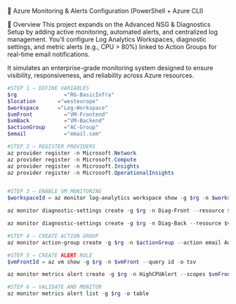 💠 Azure Monitoring & Alerts Configuration (PowerShell + Azure CLI)

📘 Overview
This project expands on the Advanced NSG & Diagnostics Setup by adding active monitoring, automated alerts, and centralized log management.
You’ll configure Log Analytics Workspaces, diagnostic settings, and metric alerts (e.g., CPU > 80%) linked to Action Groups for real-time email notifications.

It simulates an enterprise-grade monitoring system designed to ensure visibility, responsiveness, and reliability across Azure resources.
```powershell
#STEP 1 – DEFINE VARIABLES
$rg		          ="RG-BasicInfra"
$location 	    ="westeurope"
$workspace	    ="Log-Workspace"
$vmFront	      ="VM-Frontend"
$vmBack		      ="VM-Backend"
$actionGroup 	  ="AC-Group"
$email		      ="email.com"

#STEP 2 – REGISTER PROVIDERS
az provider register -n Microsoft.Network
az provider register -n Microsoft.Compute
az provider register -n Microsoft.Insights
az provider register -n Microsoft.OperationalInsights


#STEP 3 – ENABLE VM MONITORING
$workspaceId = az monitor log-analytics workspace show -g $rg -n $workspace --query id -o tsv

az monitor diagnostic-settings create -g $rg -n Diag-Front --resource $vmFront --resource-type Microsoft.Compute/virtualMachines --workspace $workspaceId 

az monitor diagnostic-settings create -g $rg -n Diag-Back --resource $vmBack --resource-type Microsoft.Compute/virtualMachines --workspace $workspaceId 

#STEP 4 – CREATE ACTION GROUP
az monitor action-group create -g $rg -n $actionGroup --action email AdminEmail $email

#STEP 5 – CREATE ALERT RULE
$vmFrontId = az vm show -g $rg -n $vmFront --query id -o tsv 

az monitor metrics alert create -g $rg -n HighCPUAlert --scopes $vmFrontId --action-group $actionGroup --condition "avg Percentage CPU > 80" --window-size PT5M --evaluation-frequency PT1M --severity 2 --description "High CPU usage on frontend VM"

#STEP 6 – VALIDATE AND MONITOR
az monitor metrics alert list -g $rg -o table
```
